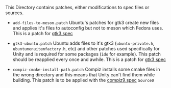 This Directory contains patches, either modifications to spec files or sources.

* `add-files-to-meson.patch` Ubuntu's patches for gtk3 create new files and applies it's files to autoconfig but not to meson which Fedora uses. This is a patch for [gtk3.spec](https://src.fedoraproject.org/rpms/gtk3/blob/rawhide/f/gtk3.spec)

* `gtk3-ubuntu.patch` Ubuntu adds files to it's gtk3 (`ubuntu-private.h`, `ubuntumenuitemfactory.h`, etc) and other patches used specifically for Unity and is required for some packages (`ido` for example). This patch should be reapplied every once and awhile. This is a patch for [gtk3 spec](https://src.fedoraproject.org/rpms/gtk3/blob/rawhide/f/gtk3.spec)

* `compiz-cmake-install-path.patch` Compiz installs some cmake files in the wrong directory and this means that Unity can't find them while building. This patch is to be applied with the [compiz9.spec](https://github.com/cat-master21/unityDE-specs/blob/main/compiz9.spec) `Source0`